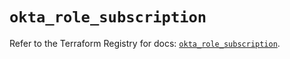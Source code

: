 # `okta_role_subscription`

Refer to the Terraform Registry for docs: [`okta_role_subscription`](https://registry.terraform.io/providers/okta/okta/4.19.0/docs/resources/role_subscription).
